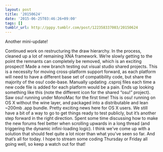 ```yaml
---
layout: post
title: '20150624'
date: '2015-06-25T03:46:26+09:00'
tags: []
tumblr_url: http://pppy.tumblr.com/post/122358337003/20150624
---
```

Another mini-update!

Continued work on restructuring the draw hierarchy. In the process, cleaned up a lot of remaining XNA framework. We’re slowly getting to the point the remnants can completely be removed, which is an exciting prospect!
Made a new branch testing out visual studio shared projects. This is a necessity for moving cross-platform support forward, as each platform will need to have a different base set of compatibility code, but share the majority of the osu! code-base. Manually updating .csproj files each time a new code file is added for each platform would be a pain. Ends up looking something like this (note the different icon for the shared “osu!” project).
Saw osu! running under MonoMac for the first time! This is osu! running on OS X without the wine layer, and packaged into a distributable and lean ~200mb .app bundle. Pretty exciting news here for OS X users. We still have a bit of a way to go to get things ready to test publicly, but it’s another step forward in the right direction.
Spent some time discussing how to make the new forums feel better when scrolling upwards in a long thread (and triggering the dynamic infini-loading logic). I think we’ve come up with a solution that should feel quite a lot nicer than what you’ve seen so far.
And that’s all for today. I hope to stream some coding Thursday or Friday all going well, so keep a watch out for that!
